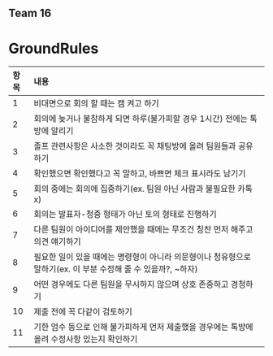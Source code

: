 ## Team 16
# GroundRules
|항목|내용|
|:---|:---|
|1|비대면으로 회의 할 때는 캠 켜고 하기|
|2|회의에 늦거나 불참하게 되면 하루(불가피할 경우 1시간) 전에는 톡방에 알리기|
|3|졸프 관련사항은 사소한 것이라도 꼭 채팅방에 올려 팀원들과 공유하기|
|4|확인했으면 확인했다고 꼭 말하고, 바쁘면 체크 표시라도 남기기|
|5|회의 중에는 회의에 집중하기(ex. 팀원 아닌 사람과 불필요한 카톡 x)|
|6|회의는 발표자-청중 형태가 아닌 토의 형태로 진행하기|
|7|다른 팀원이 아이디어를 제안했을 때에는 무조건 칭찬 먼저 해주고 의견 얘기하기|
|8|필요한 일이 있을 때에는 명령형이 아니라 의문형이나 청유형으로 말하기(ex. 이 부분 수정해 줄 수 있을까?, ~하자)|
|9|어떤 경우에도 다른 팀원을 무시하지 않으며 상호 존중하고 경청하기|
|10|제출 전에 꼭 다같이 검토하기|
|11|기한 엄수 등으로 인해 불가피하게 먼저 제출했을 경우에는 톡방에 올려 수정사항 있는지 확인하기|

